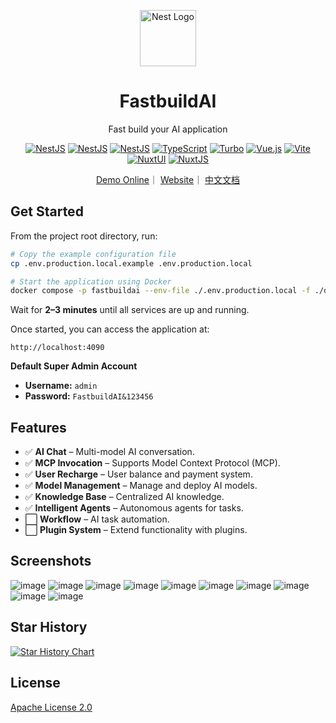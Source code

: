 <p align="center">
  <a href="http://nestjs.com/" target="blank"><img src="./apps/web/public/pwa-512x512.png" width="90" alt="Nest Logo" /></a>
</p>

<h1 align="center">FastbuildAI</h1>

<p align="center">
  Fast build your AI application
</p>

<p align="center">
  <a href="https://nestjs.com/"><img src="https://img.shields.io/badge/NestJS-11.x-ea2845" alt="NestJS" /></a>
  <a href="https://typeorm.io/"><img src="https://img.shields.io/badge/Typeorm-0.3.x-ef4100" alt="NestJS" /></a>
  <a href="https://www.postgresql.org/"><img src="https://img.shields.io/badge/PostgreSQL-17.x-29527d" alt="NestJS" /></a>
  <a href="https://www.typescriptlang.org/"><img src="https://img.shields.io/badge/TypeScript-5.x-3178c6" alt="TypeScript" /></a>
  <a href="https://turbo.build/"><img src="https://img.shields.io/badge/Turbo-2.x-6d5cb3" alt="Turbo" /></a>
  <a href="https://vuejs.org/"><img src="https://img.shields.io/badge/Vue.js-3.x-3aaf78" alt="Vue.js" /></a>
  <a href="https://vitejs.dev/"><img src="https://img.shields.io/badge/vite-6.x-646cff" alt="Vite" /></a>
  <a href="https://ui.nuxt.com/"><img src="https://img.shields.io/badge/NuxtUI-3.x-00b95f" alt="NuxtUI" /></a>
  <a href="https://nuxt.com/"><img src="https://img.shields.io/badge/NuxtJS-3.x-00b95f" alt="NuxtJS" /></a>
</p>

<p align="center">
<a href="http://ai.fastbuildai.com/" target="_blank">Demo Online</a>｜
<a href="https://www.fastbuildai.com/">Website</a>｜
<a href="./README.zh-CN.md">中文文档</a>
</p>

## Get Started

From the project root directory, run:

```bash
# Copy the example configuration file
cp .env.production.local.example .env.production.local

# Start the application using Docker
docker compose -p fastbuildai --env-file ./.env.production.local -f ./docker/docker-compose.yml up -d
```

Wait for **2–3 minutes** until all services are up and running.

Once started, you can access the application at:

```
http://localhost:4090
```

**Default Super Admin Account**  

- **Username:** `admin`  
- **Password:** `FastbuildAI&123456`  

## Features

- ✅ **AI Chat** – Multi-model AI conversation.
- ✅ **MCP Invocation** – Supports Model Context Protocol (MCP).
- ✅ **User Recharge** – User balance and payment system.
- ✅ **Model Management** – Manage and deploy AI models.
- ✅ **Knowledge Base** – Centralized AI knowledge.
- ✅ **Intelligent Agents** – Autonomous agents for tasks.
- ⬜ **Workflow** – AI task automation.
- ⬜ **Plugin System** – Extend functionality with plugins.

## Screenshots

![image](./docs/screenshots/1.png)
![image](./docs/screenshots/2.png)
![image](./docs/screenshots/3.png)
![image](./docs/screenshots/4.png)
![image](./docs/screenshots/5.png)
![image](./docs/screenshots/6.png)
![image](./docs/screenshots/7.png)
![image](./docs/screenshots/8.png)
![image](./docs/screenshots/9.png)
![image](./docs/screenshots/10.png)

## Star History

[![Star History Chart](https://api.star-history.com/svg?repos=FastbuildAI/FastbuildAI&type=Date)](https://www.star-history.com/#FastbuildAI/FastbuildAI&Date)

## License

[Apache License 2.0](./LICENSE)
